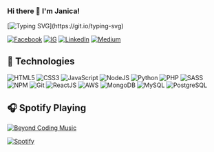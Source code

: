### Hi there 👋 I'm Janica!
[![Typing SVG](https://readme-typing-svg.herokuapp.com?lines=Nice+to+meet+you!;I'm+a+Technical+Product+Manager;Taking+up+Master+of+Business+%26+Science+degree;at+Rutgers+University;and+I'm+a+Entrepreneur!)](https://git.io/typing-svg)

[![Facebook](https://img.shields.io/badge/Facebook-%231877F2.svg?&style=flat-square&logo=facebook&logoColor=white)](https://www.facebook.com/jlimpin613/) [![IG](https://img.shields.io/badge/Instagram-%23E1306C.svg?&style=flat-square&logo=instagram&logoColor=white)](https://www.instagram.com/janica_dino/) [![LinkedIn](https://img.shields.io/badge/LinkedIn-%230077B5.svg?&style=flat-square&logo=linkedin&logoColor=white)](https://www.linkedin.com/in/janica-dino)
[![Medium](https://img.shields.io/badge/-Medium-black)](https://medium.com/@janicadino)

## 🔧 Technologies
![HTML5](https://img.icons8.com/color/30/html-5.png)
![CSS3](https://img.icons8.com/color/30/css3.png)
![JavaScript](https://img.icons8.com/color/30/javascript.png)
![NodeJS](https://img.icons8.com/color/30/nodejs.png)
![Python](https://img.icons8.com/color/30/python.png)
![PHP](https://img.icons8.com/color/30/php.png)
![SASS](https://img.icons8.com/color/30/sass.png)
![NPM](https://img.icons8.com/color/30/npm.png)
![Git](https://img.icons8.com/color/30/git.png)
![ReactJS](https://img.icons8.com/color/30/react-native.png)
![AWS](https://img.icons8.com/color/30/000000/amazon-web-services.png)
![MongoDB](https://img.icons8.com/color/30/000000/mongodb.png)
![MySQL](https://img.icons8.com/color/30/000000/mysql-logo.png)
![PostgreSQL](https://img.icons8.com/color/30/postgresql.png)

## 🎧 Spotify Playing

[![Beyond Coding Music](https://img.shields.io/badge/Beyond%20Coding-%231DB954.svg?&style=flat-square&logo=spotify&logoColor=white)](https://open.spotify.com/playlist/0zM94RfkhhsKk2oxXBSPsZ)

[![Spotify](https://spotify-github-profile.vercel.app/api/view.svg?uid=12168898153&cover_image=true&theme=natemoo-re)](https://open.spotify.com/user/12168898153)

<!--
**jdino613/jdino613** is a ✨ _special_ ✨ repository because its `README.md` (this file) appears on your GitHub profile.

Here are some ideas to get you started:

- 🔭 I’m currently working on ...
- 🌱 I’m currently learning ...
- 👯 I’m looking to collaborate on ...
- 🤔 I’m looking for help with ...
- 💬 Ask me about ...
- 📫 How to reach me: ...
- 😄 Pronouns: ...
- ⚡ Fun fact: ...
-->

